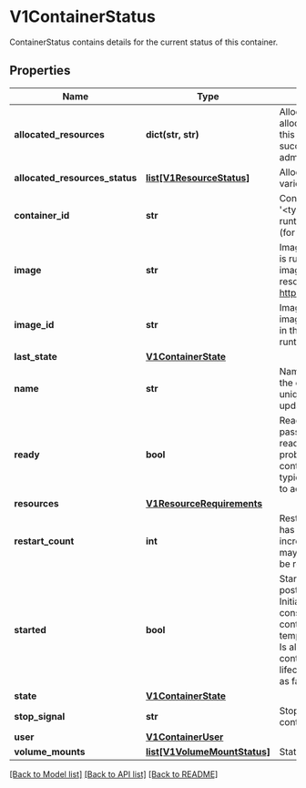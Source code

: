 # V1ContainerStatus

ContainerStatus contains details for the current status of this container.
## Properties
Name | Type | Description | Notes
------------ | ------------- | ------------- | -------------
**allocated_resources** | **dict(str, str)** | AllocatedResources represents the compute resources allocated for this container by the node. Kubelet sets this value to Container.Resources.Requests upon successful pod admission and after successfully admitting desired pod resize. | [optional] 
**allocated_resources_status** | [**list[V1ResourceStatus]**](V1ResourceStatus.md) | AllocatedResourcesStatus represents the status of various resources allocated for this Pod. | [optional] 
**container_id** | **str** | ContainerID is the ID of the container in the format &#39;&lt;type&gt;://&lt;container_id&gt;&#39;. Where type is a container runtime identifier, returned from Version call of CRI API (for example \&quot;containerd\&quot;). | [optional] 
**image** | **str** | Image is the name of container image that the container is running. The container image may not match the image used in the PodSpec, as it may have been resolved by the runtime. More info: https://kubernetes.io/docs/concepts/containers/images. | 
**image_id** | **str** | ImageID is the image ID of the container&#39;s image. The image ID may not match the image ID of the image used in the PodSpec, as it may have been resolved by the runtime. | 
**last_state** | [**V1ContainerState**](V1ContainerState.md) |  | [optional] 
**name** | **str** | Name is a DNS_LABEL representing the unique name of the container. Each container in a pod must have a unique name across all container types. Cannot be updated. | 
**ready** | **bool** | Ready specifies whether the container is currently passing its readiness check. The value will change as readiness probes keep executing. If no readiness probes are specified, this field defaults to true once the container is fully started (see Started field).  The value is typically used to determine whether a container is ready to accept traffic. | 
**resources** | [**V1ResourceRequirements**](V1ResourceRequirements.md) |  | [optional] 
**restart_count** | **int** | RestartCount holds the number of times the container has been restarted. Kubelet makes an effort to always increment the value, but there are cases when the state may be lost due to node restarts and then the value may be reset to 0. The value is never negative. | 
**started** | **bool** | Started indicates whether the container has finished its postStart lifecycle hook and passed its startup probe. Initialized as false, becomes true after startupProbe is considered successful. Resets to false when the container is restarted, or if kubelet loses state temporarily. In both cases, startup probes will run again. Is always true when no startupProbe is defined and container is running and has passed the postStart lifecycle hook. The null value must be treated the same as false. | [optional] 
**state** | [**V1ContainerState**](V1ContainerState.md) |  | [optional] 
**stop_signal** | **str** | StopSignal reports the effective stop signal for this container | [optional] 
**user** | [**V1ContainerUser**](V1ContainerUser.md) |  | [optional] 
**volume_mounts** | [**list[V1VolumeMountStatus]**](V1VolumeMountStatus.md) | Status of volume mounts. | [optional] 

[[Back to Model list]](../README.md#documentation-for-models) [[Back to API list]](../README.md#documentation-for-api-endpoints) [[Back to README]](../README.md)


